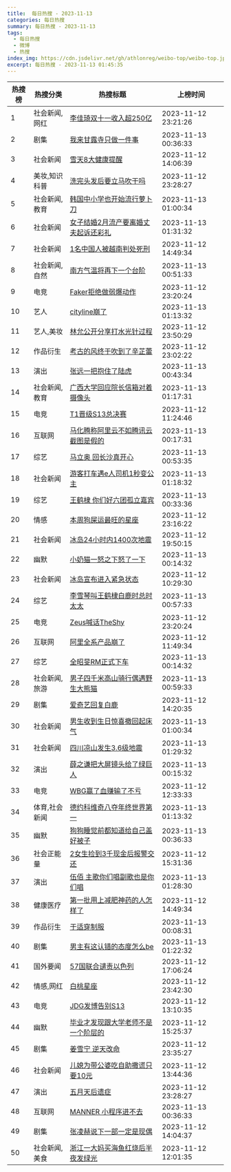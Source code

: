 ```yaml
---
title:  每日热搜 - 2023-11-13
categories: 每日热搜
summary: 每日热搜 - 2023-11-13
tags:
  - 每日热搜
  - 微博
  - 热搜
index_img: https://cdn.jsdelivr.net/gh/athlonreg/weibo-top/weibo-top.jpeg
excerpt: 每日热搜 - 2023-11-13 01:45:35
---
```


| 热搜榜 | 热搜分类 | 热搜标题 | 上榜时间 |
| --- | --- | --- | --- |
| 1 | 社会新闻,网红 | [李佳琦双十一收入超250亿](https://s.weibo.com/weibo%3Fq%3D%2523%E6%9D%8E%E4%BD%B3%E7%90%A6%E5%8F%8C%E5%8D%81%E4%B8%80%E6%94%B6%E5%85%A5%E8%B6%85250%E4%BA%BF%2523) | 2023-11-12 23:21:26 | 
| 2 | 剧集 | [我来甘露寺只做一件事](https://s.weibo.com/weibo%3Fq%3D%2523%E6%88%91%E6%9D%A5%E7%94%98%E9%9C%B2%E5%AF%BA%E5%8F%AA%E5%81%9A%E4%B8%80%E4%BB%B6%E4%BA%8B%2523) | 2023-11-13 00:36:33 | 
| 3 | 社会新闻 | [雪天8大健康提醒](https://s.weibo.com/weibo%3Fq%3D%2523%E9%9B%AA%E5%A4%A98%E5%A4%A7%E5%81%A5%E5%BA%B7%E6%8F%90%E9%86%92%2523) | 2023-11-12 14:06:39 | 
| 4 | 美妆,知识科普 | [洗完头发后要立马吹干吗](https://s.weibo.com/weibo%3Fq%3D%2523%E6%B4%97%E5%AE%8C%E5%A4%B4%E5%8F%91%E5%90%8E%E8%A6%81%E7%AB%8B%E9%A9%AC%E5%90%B9%E5%B9%B2%E5%90%97%2523) | 2023-11-12 23:28:27 | 
| 5 | 社会新闻,教育 | [韩国中小学也开始流行萝卜刀](https://s.weibo.com/weibo%3Fq%3D%2523%E9%9F%A9%E5%9B%BD%E4%B8%AD%E5%B0%8F%E5%AD%A6%E4%B9%9F%E5%BC%80%E5%A7%8B%E6%B5%81%E8%A1%8C%E8%90%9D%E5%8D%9C%E5%88%80%2523) | 2023-11-13 01:00:34 | 
| 6 | 社会新闻 | [女子结婚2月流产要离婚丈夫起诉还彩礼](https://s.weibo.com/weibo%3Fq%3D%2523%E5%A5%B3%E5%AD%90%E7%BB%93%E5%A9%9A2%E6%9C%88%E6%B5%81%E4%BA%A7%E8%A6%81%E7%A6%BB%E5%A9%9A%E4%B8%88%E5%A4%AB%E8%B5%B7%E8%AF%89%E8%BF%98%E5%BD%A9%E7%A4%BC%2523) | 2023-11-13 01:31:32 | 
| 7 | 社会新闻 | [1名中国人被越南判处死刑](https://s.weibo.com/weibo%3Fq%3D%25231%E5%90%8D%E4%B8%AD%E5%9B%BD%E4%BA%BA%E8%A2%AB%E8%B6%8A%E5%8D%97%E5%88%A4%E5%A4%84%E6%AD%BB%E5%88%91%2523) | 2023-11-12 14:49:34 | 
| 8 | 社会新闻,自然 | [南方气温将再下一个台阶](https://s.weibo.com/weibo%3Fq%3D%2523%E5%8D%97%E6%96%B9%E6%B0%94%E6%B8%A9%E5%B0%86%E5%86%8D%E4%B8%8B%E4%B8%80%E4%B8%AA%E5%8F%B0%E9%98%B6%2523) | 2023-11-13 00:51:33 | 
| 9 | 电竞 | [Faker拒绝做弱爆动作](https://s.weibo.com/weibo%3Fq%3D%2523Faker%E6%8B%92%E7%BB%9D%E5%81%9A%E5%BC%B1%E7%88%86%E5%8A%A8%E4%BD%9C%2523) | 2023-11-12 23:20:24 | 
| 10 | 艺人 | [cityline崩了](https://s.weibo.com/weibo%3Fq%3D%2523cityline%E5%B4%A9%E4%BA%86%2523) | 2023-11-13 01:13:32 | 
| 11 | 艺人,美妆 | [林允公开分享打水光针过程](https://s.weibo.com/weibo%3Fq%3D%2523%E6%9E%97%E5%85%81%E5%85%AC%E5%BC%80%E5%88%86%E4%BA%AB%E6%89%93%E6%B0%B4%E5%85%89%E9%92%88%E8%BF%87%E7%A8%8B%2523) | 2023-11-12 23:50:29 | 
| 12 | 作品衍生 | [考古的风终于吹到了辛芷蕾](https://s.weibo.com/weibo%3Fq%3D%2523%E8%80%83%E5%8F%A4%E7%9A%84%E9%A3%8E%E7%BB%88%E4%BA%8E%E5%90%B9%E5%88%B0%E4%BA%86%E8%BE%9B%E8%8A%B7%E8%95%BE%2523) | 2023-11-12 23:02:22 | 
| 13 | 演出 | [张远一把抱住了陆虎](https://s.weibo.com/weibo%3Fq%3D%2523%E5%BC%A0%E8%BF%9C%E4%B8%80%E6%8A%8A%E6%8A%B1%E4%BD%8F%E4%BA%86%E9%99%86%E8%99%8E%2523) | 2023-11-13 00:43:34 | 
| 14 | 社会新闻,教育 | [广西大学回应院长信箱对着摄像头](https://s.weibo.com/weibo%3Fq%3D%2523%E5%B9%BF%E8%A5%BF%E5%A4%A7%E5%AD%A6%E5%9B%9E%E5%BA%94%E9%99%A2%E9%95%BF%E4%BF%A1%E7%AE%B1%E5%AF%B9%E7%9D%80%E6%91%84%E5%83%8F%E5%A4%B4%2523) | 2023-11-13 01:17:31 | 
| 15 | 电竞 | [T1晋级S13总决赛](https://s.weibo.com/weibo%3Fq%3D%2523T1%E6%99%8B%E7%BA%A7S13%E6%80%BB%E5%86%B3%E8%B5%9B%2523) | 2023-11-12 11:24:46 | 
| 16 | 互联网 | [马化腾称阿里云不如腾讯云截图是假的](https://s.weibo.com/weibo%3Fq%3D%2523%E9%A9%AC%E5%8C%96%E8%85%BE%E7%A7%B0%E9%98%BF%E9%87%8C%E4%BA%91%E4%B8%8D%E5%A6%82%E8%85%BE%E8%AE%AF%E4%BA%91%E6%88%AA%E5%9B%BE%E6%98%AF%E5%81%87%E7%9A%84%2523) | 2023-11-13 00:17:31 | 
| 17 | 综艺 | [马立奥 回长沙真开心](https://s.weibo.com/weibo%3Fq%3D%2523%E9%A9%AC%E7%AB%8B%E5%A5%A5%20%E5%9B%9E%E9%95%BF%E6%B2%99%E7%9C%9F%E5%BC%80%E5%BF%83%2523) | 2023-11-13 00:53:35 | 
| 18 | 社会新闻 | [游客打车遇e人司机1秒变公主](https://s.weibo.com/weibo%3Fq%3D%2523%E6%B8%B8%E5%AE%A2%E6%89%93%E8%BD%A6%E9%81%87e%E4%BA%BA%E5%8F%B8%E6%9C%BA1%E7%A7%92%E5%8F%98%E5%85%AC%E4%B8%BB%2523) | 2023-11-13 01:18:32 | 
| 19 | 综艺 | [王鹤棣 你们好六团孤立嘉宾](https://s.weibo.com/weibo%3Fq%3D%2523%E7%8E%8B%E9%B9%A4%E6%A3%A3%20%E4%BD%A0%E4%BB%AC%E5%A5%BD%E5%85%AD%E5%9B%A2%E5%AD%A4%E7%AB%8B%E5%98%89%E5%AE%BE%2523) | 2023-11-13 00:33:36 | 
| 20 | 情感 | [本周狗屎运最旺的星座](https://s.weibo.com/weibo%3Fq%3D%2523%E6%9C%AC%E5%91%A8%E7%8B%97%E5%B1%8E%E8%BF%90%E6%9C%80%E6%97%BA%E7%9A%84%E6%98%9F%E5%BA%A7%2523) | 2023-11-12 23:16:22 | 
| 21 | 社会新闻 | [冰岛24小时内1400次地震](https://s.weibo.com/weibo%3Fq%3D%2523%E5%86%B0%E5%B2%9B24%E5%B0%8F%E6%97%B6%E5%86%851400%E6%AC%A1%E5%9C%B0%E9%9C%87%2523) | 2023-11-12 19:50:15 | 
| 22 | 幽默 | [小奶猫一怒之下怒了一下](https://s.weibo.com/weibo%3Fq%3D%2523%E5%B0%8F%E5%A5%B6%E7%8C%AB%E4%B8%80%E6%80%92%E4%B9%8B%E4%B8%8B%E6%80%92%E4%BA%86%E4%B8%80%E4%B8%8B%2523) | 2023-11-13 00:14:32 | 
| 23 | 社会新闻 | [冰岛宣布进入紧急状态](https://s.weibo.com/weibo%3Fq%3D%2523%E5%86%B0%E5%B2%9B%E5%AE%A3%E5%B8%83%E8%BF%9B%E5%85%A5%E7%B4%A7%E6%80%A5%E7%8A%B6%E6%80%81%2523) | 2023-11-12 10:29:30 | 
| 24 | 综艺 | [李雪琴叫王鹤棣白鹿时总时太太](https://s.weibo.com/weibo%3Fq%3D%2523%E6%9D%8E%E9%9B%AA%E7%90%B4%E5%8F%AB%E7%8E%8B%E9%B9%A4%E6%A3%A3%E7%99%BD%E9%B9%BF%E6%97%B6%E6%80%BB%E6%97%B6%E5%A4%AA%E5%A4%AA%2523) | 2023-11-13 00:57:33 | 
| 25 | 电竞 | [Zeus喊话TheShy](https://s.weibo.com/weibo%3Fq%3D%2523Zeus%E5%96%8A%E8%AF%9DTheShy%2523) | 2023-11-12 23:20:24 | 
| 26 | 互联网 | [阿里全系产品崩了](https://s.weibo.com/weibo%3Fq%3D%2523%E9%98%BF%E9%87%8C%E5%85%A8%E7%B3%BB%E4%BA%A7%E5%93%81%E5%B4%A9%E4%BA%86%2523) | 2023-11-12 11:49:34 | 
| 27 | 综艺 | [全昭旻RM正式下车](https://s.weibo.com/weibo%3Fq%3D%2523%E5%85%A8%E6%98%AD%E6%97%BBRM%E6%AD%A3%E5%BC%8F%E4%B8%8B%E8%BD%A6%2523) | 2023-11-13 00:14:32 | 
| 28 | 社会新闻,旅游 | [男子四千米高山骑行偶遇野生大熊猫](https://s.weibo.com/weibo%3Fq%3D%2523%E7%94%B7%E5%AD%90%E5%9B%9B%E5%8D%83%E7%B1%B3%E9%AB%98%E5%B1%B1%E9%AA%91%E8%A1%8C%E5%81%B6%E9%81%87%E9%87%8E%E7%94%9F%E5%A4%A7%E7%86%8A%E7%8C%AB%2523) | 2023-11-13 00:59:33 | 
| 29 | 剧集 | [爱奇艺回复白鹿](https://s.weibo.com/weibo%3Fq%3D%2523%E7%88%B1%E5%A5%87%E8%89%BA%E5%9B%9E%E5%A4%8D%E7%99%BD%E9%B9%BF%2523) | 2023-11-12 14:20:35 | 
| 30 | 社会新闻 | [男生收到生日惊喜撤回起床气](https://s.weibo.com/weibo%3Fq%3D%2523%E7%94%B7%E7%94%9F%E6%94%B6%E5%88%B0%E7%94%9F%E6%97%A5%E6%83%8A%E5%96%9C%E6%92%A4%E5%9B%9E%E8%B5%B7%E5%BA%8A%E6%B0%94%2523) | 2023-11-13 01:00:34 | 
| 31 | 社会新闻 | [四川凉山发生3.6级地震](https://s.weibo.com/weibo%3Fq%3D%2523%E5%9B%9B%E5%B7%9D%E5%87%89%E5%B1%B1%E5%8F%91%E7%94%9F3.6%E7%BA%A7%E5%9C%B0%E9%9C%87%2523) | 2023-11-13 01:29:32 | 
| 32 | 演出 | [薛之谦把大屏镜头给了绿巨人](https://s.weibo.com/weibo%3Fq%3D%2523%E8%96%9B%E4%B9%8B%E8%B0%A6%E6%8A%8A%E5%A4%A7%E5%B1%8F%E9%95%9C%E5%A4%B4%E7%BB%99%E4%BA%86%E7%BB%BF%E5%B7%A8%E4%BA%BA%2523) | 2023-11-13 00:15:32 | 
| 33 | 电竞 | [WBG赢了血赚输了不亏](https://s.weibo.com/weibo%3Fq%3D%2523WBG%E8%B5%A2%E4%BA%86%E8%A1%80%E8%B5%9A%E8%BE%93%E4%BA%86%E4%B8%8D%E4%BA%8F%2523) | 2023-11-12 12:33:33 | 
| 34 | 体育,社会新闻 | [德约科维奇八夺年终世界第一](https://s.weibo.com/weibo%3Fq%3D%2523%E5%BE%B7%E7%BA%A6%E7%A7%91%E7%BB%B4%E5%A5%87%E5%85%AB%E5%A4%BA%E5%B9%B4%E7%BB%88%E4%B8%96%E7%95%8C%E7%AC%AC%E4%B8%80%2523) | 2023-11-13 01:13:32 | 
| 35 | 幽默 | [狗狗睡觉前都知道给自己盖好被子](https://s.weibo.com/weibo%3Fq%3D%2523%E7%8B%97%E7%8B%97%E7%9D%A1%E8%A7%89%E5%89%8D%E9%83%BD%E7%9F%A5%E9%81%93%E7%BB%99%E8%87%AA%E5%B7%B1%E7%9B%96%E5%A5%BD%E8%A2%AB%E5%AD%90%2523) | 2023-11-13 00:36:33 | 
| 36 | 社会正能量 | [2女生捡到3千现金后报警交还](https://s.weibo.com/weibo%3Fq%3D%25232%E5%A5%B3%E7%94%9F%E6%8D%A1%E5%88%B03%E5%8D%83%E7%8E%B0%E9%87%91%E5%90%8E%E6%8A%A5%E8%AD%A6%E4%BA%A4%E8%BF%98%2523) | 2023-11-12 15:31:36 | 
| 37 | 演出 | [伍佰 主歌你们唱副歌也是你们唱](https://s.weibo.com/weibo%3Fq%3D%2523%E4%BC%8D%E4%BD%B0%20%E4%B8%BB%E6%AD%8C%E4%BD%A0%E4%BB%AC%E5%94%B1%E5%89%AF%E6%AD%8C%E4%B9%9F%E6%98%AF%E4%BD%A0%E4%BB%AC%E5%94%B1%2523) | 2023-11-13 01:28:30 | 
| 38 | 健康医疗 | [第一批用上减肥神药的人怎样了](https://s.weibo.com/weibo%3Fq%3D%2523%E7%AC%AC%E4%B8%80%E6%89%B9%E7%94%A8%E4%B8%8A%E5%87%8F%E8%82%A5%E7%A5%9E%E8%8D%AF%E7%9A%84%E4%BA%BA%E6%80%8E%E6%A0%B7%E4%BA%86%2523) | 2023-11-12 14:49:34 | 
| 39 | 作品衍生 | [于适穿制服](https://s.weibo.com/weibo%3Fq%3D%2523%E4%BA%8E%E9%80%82%E7%A9%BF%E5%88%B6%E6%9C%8D%2523) | 2023-11-13 00:08:31 | 
| 40 | 剧集 | [男主有这认错的态度怎么be](https://s.weibo.com/weibo%3Fq%3D%2523%E7%94%B7%E4%B8%BB%E6%9C%89%E8%BF%99%E8%AE%A4%E9%94%99%E7%9A%84%E6%80%81%E5%BA%A6%E6%80%8E%E4%B9%88be%2523) | 2023-11-13 01:22:32 | 
| 41 | 国外要闻 | [57国联合谴责以色列](https://s.weibo.com/weibo%3Fq%3D%252357%E5%9B%BD%E8%81%94%E5%90%88%E8%B0%B4%E8%B4%A3%E4%BB%A5%E8%89%B2%E5%88%97%2523) | 2023-11-12 17:06:24 | 
| 42 | 情感,网红 | [白桃星座](https://s.weibo.com/weibo%3Fq%3D%2523%E7%99%BD%E6%A1%83%E6%98%9F%E5%BA%A7%2523) | 2023-11-12 23:42:30 | 
| 43 | 电竞 | [JDG发博告别S13](https://s.weibo.com/weibo%3Fq%3D%2523JDG%E5%8F%91%E5%8D%9A%E5%91%8A%E5%88%ABS13%2523) | 2023-11-12 13:10:35 | 
| 44 | 幽默 | [毕业才发现跟大学老师不是一个阶层的](https://s.weibo.com/weibo%3Fq%3D%2523%E6%AF%95%E4%B8%9A%E6%89%8D%E5%8F%91%E7%8E%B0%E8%B7%9F%E5%A4%A7%E5%AD%A6%E8%80%81%E5%B8%88%E4%B8%8D%E6%98%AF%E4%B8%80%E4%B8%AA%E9%98%B6%E5%B1%82%E7%9A%84%2523) | 2023-11-12 15:25:37 | 
| 45 | 剧集 | [姜雪宁 逆天改命](https://s.weibo.com/weibo%3Fq%3D%2523%E5%A7%9C%E9%9B%AA%E5%AE%81%20%E9%80%86%E5%A4%A9%E6%94%B9%E5%91%BD%2523) | 2023-11-12 23:35:27 | 
| 46 | 社会新闻 | [儿媳为带公婆吃自助撒谎只要10元](https://s.weibo.com/weibo%3Fq%3D%2523%E5%84%BF%E5%AA%B3%E4%B8%BA%E5%B8%A6%E5%85%AC%E5%A9%86%E5%90%83%E8%87%AA%E5%8A%A9%E6%92%92%E8%B0%8E%E5%8F%AA%E8%A6%8110%E5%85%83%2523) | 2023-11-12 13:44:36 | 
| 47 | 演出 | [五月天后遗症](https://s.weibo.com/weibo%3Fq%3D%2523%E4%BA%94%E6%9C%88%E5%A4%A9%E5%90%8E%E9%81%97%E7%97%87%2523) | 2023-11-12 23:28:27 | 
| 48 | 互联网 | [MANNER 小程序进不去](https://s.weibo.com/weibo%3Fq%3D%2523MANNER%20%E5%B0%8F%E7%A8%8B%E5%BA%8F%E8%BF%9B%E4%B8%8D%E5%8E%BB%2523) | 2023-11-13 00:36:33 | 
| 49 | 剧集 | [张凌赫说下一部一定是现偶](https://s.weibo.com/weibo%3Fq%3D%2523%E5%BC%A0%E5%87%8C%E8%B5%AB%E8%AF%B4%E4%B8%8B%E4%B8%80%E9%83%A8%E4%B8%80%E5%AE%9A%E6%98%AF%E7%8E%B0%E5%81%B6%2523) | 2023-11-12 14:04:37 | 
| 50 | 社会新闻,美食 | [浙江一大妈买海鱼红烧后半夜发绿光](https://s.weibo.com/weibo%3Fq%3D%2523%E6%B5%99%E6%B1%9F%E4%B8%80%E5%A4%A7%E5%A6%88%E4%B9%B0%E6%B5%B7%E9%B1%BC%E7%BA%A2%E7%83%A7%E5%90%8E%E5%8D%8A%E5%A4%9C%E5%8F%91%E7%BB%BF%E5%85%89%2523) | 2023-11-12 12:01:35 | 
